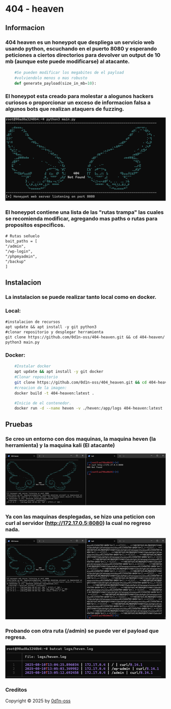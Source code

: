 # 404 - heaven

## Informacion
### 404 heaven es un honeypot que despliega un servicio web usando python, escuchando en el puerto 8080 y esperando peticiones a ciertos directorios para devolver un output de 10 mb (aunque este puede modificarse) al atacante.
```python
    #Se pueden modificar los megabites de el payload
    #volviendolo menos o mas robusto
    def generate_payload(size_in_mb=10):
```
### El honeypot esta creado para molestar a alogunos hackers curiosos o proporcionar un exceso de informacion falsa a algunos bots que realizan ataquers de fuzzing.

![](images/banner.png)

### El honeypot contiene una lista de las "rutas trampa" las cuales se recomienda modificar, agregando mas paths o rutas para propositos especificos.
    # Rutas señuelo 
    bait_paths = [
    "/admin",
    "/wp-login",
    "/phpmyadmin",
    "/backup"
    ]

## Instalacion
### La instalacion se puede realizar tanto local como en docker.
### Local:
    #instalacion de recursos
    apt update && apt install -y git python3
    #clonar repositorio y desplegar herramienta
    git clone https://github.com/0d1n-oss/404-heaven.git && cd 404-heaven/
    python3 main.py
### Docker:
```bash
    #Instalar docker
    apt update && apt install -y git docker
    #Clonar repositorio
    git clone https://github.com/0d1n-oss/404_heaven.git && cd 404-heaven/
    #creacion de la imagen:
    docker build -t 404-heaven:latest .
```
```bash
    #Inicio de el contenedor.
    docker run -d --name heven -v ./heven:/app/logs 404-heaven:latest
```
## Pruebas
### Se creo un entorno con dos maquinas, la maquina heven (la herramienta) y la maquina kali (El atacante)
![](images/test_1.png)
### Ya con las maquinas desplegadas, se hizo una peticion con curl al servidor (http://172.17.0.5:8080) la cual no regreso nada.
![](images/test_2.png)
### Probando con otra ruta (/admin) se puede ver el payload que regresa.
![](images/info.png)

### Creditos
Copyright © 2025 by [0d1n-oss](https://github.com/0d1n-oss)
